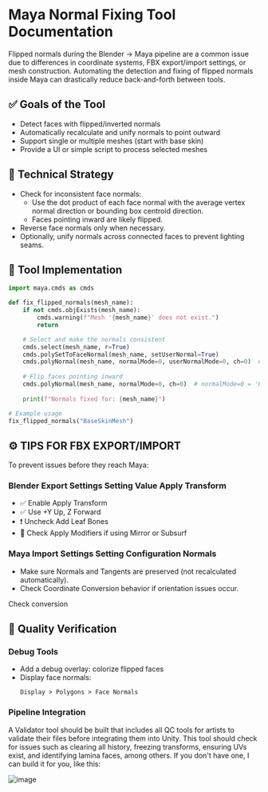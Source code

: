 # Maya Normal Fixing Tool Documentation
Flipped normals during the Blender → Maya pipeline are a common issue due to differences in coordinate systems, FBX export/import settings, or mesh construction. Automating the detection and fixing of flipped normals inside Maya can drastically reduce back-and-forth between tools.

## ✅ Goals of the Tool
- Detect faces with flipped/inverted normals
- Automatically recalculate and unify normals to point outward
- Support single or multiple meshes (start with base skin)
- Provide a UI or simple script to process selected meshes

## 🧠 Technical Strategy
- Check for inconsistent face normals:
  + Use the dot product of each face normal with the average vertex normal direction or bounding box centroid direction.
  + Faces pointing inward are likely flipped.
- Reverse face normals only when necessary.
- Optionally, unify normals across connected faces to prevent lighting seams.

## 🧰 Tool Implementation
```python
import maya.cmds as cmds

def fix_flipped_normals(mesh_name):
    if not cmds.objExists(mesh_name):
        cmds.warning(f"Mesh '{mesh_name}' does not exist.")
        return

    # Select and make the normals consistent
    cmds.select(mesh_name, r=True)
    cmds.polySetToFaceNormal(mesh_name, setUserNormal=True)
    cmds.polyNormal(mesh_name, normalMode=0, userNormalMode=0, ch=0)  # Set to 'Unify'
    
    # Flip faces pointing inward
    cmds.polyNormal(mesh_name, normalMode=0, ch=0)  # normalMode=0 = 'Reverse'
    
    print(f"Normals fixed for: {mesh_name}")

# Example usage
fix_flipped_normals("BaseSkinMesh")
```

## ⚙️ TIPS FOR FBX EXPORT/IMPORT
To prevent issues before they reach Maya:
### Blender Export Settings Setting Value Apply Transform
- ✅ Enable Apply Transform
- ✅ Use +Y Up, Z Forward
- ❗ Uncheck Add Leaf Bones
- 🔁 Check Apply Modifiers if using Mirror or Subsurf

### Maya Import Settings Setting Configuration Normals
- Make sure Normals and Tangents are preserved (not recalculated automatically).
- Check Coordinate Conversion behavior if orientation issues occur.

Check conversion
## 🧪 Quality Verification
### Debug Tools
- Add a debug overlay: colorize flipped faces
- Display face normals:
  ```plaintext
  Display > Polygons > Face Normals
   ```
### Pipeline Integration
A Validator tool should be built that includes all QC tools for artists to validate their files before integrating them into Unity. This tool should check for issues such as clearing all history, freezing transforms, ensuring UVs exist, and identifying lamina faces, among others.
If you don't have one, I can build it for you, like this:

![image](https://github.com/user-attachments/assets/22973233-f46b-4c97-a0cc-62f2494c2c99)
